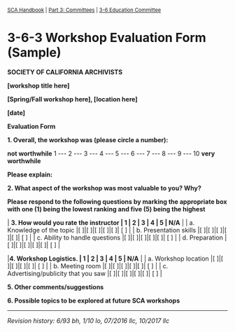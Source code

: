 <sup>[SCA Handbook](/sca-handbook/index.html) | [Part 3: Committees](../03_committees/index.html) | [3-6 Education Committee](../03_committees/03-06_education.html)</sup> 

# 3-6-3 Workshop Evaluation Form (Sample)

**SOCIETY OF CALIFORNIA ARCHIVISTS**

**[workshop title here]**

**[Spring/Fall workshop here], [location here]**

**[date]**

**Evaluation Form**

**1. Overall, the workshop was (please circle a number):**

**not worthwhile** 1 --- 2 --- 3 --- 4 --- 5 --- 6 --- 7 --- 8 --- 9 --- 10 **very worthwhile**

**Please explain:**

**2. What aspect of the workshop was most valuable to you? Why?**

**Please respond to the following questions by marking the appropriate box with one (1) being the lowest ranking and five (5) being the highest**

| **3. How would you rate the instructor   | 1 | 2 | 3 | 4 | 5 | N/A** |
| a. Knowledge of the topic                |[ ]|[ ]|[ ]|[ ]|[ ]| [ ] | 
| b. Presentation skills                   |[ ]|[ ]|[ ]|[ ]|[ ]| [ ] | 
| c. Ability to handle questions           |[ ]|[ ]|[ ]|[ ]|[ ]| [ ] | 
| d. Preparation                           |[ ]|[ ]|[ ]|[ ]|[ ]| [ ] | 

|**4.	Workshop Logistics.                  | 1 | 2 | 3 | 4 | 5 | N/A** |
| a. Workshop location                     |[ ]|[ ]|[ ]|[ ]|[ ]| [ ] | 
| b. Meeting room                          |[ ]|[ ]|[ ]|[ ]|[ ]| [ ] | 
| c. Advertising/publicity that you saw    |[ ]|[ ]|[ ]|[ ]|[ ]| [ ] | 

**5. Other comments/suggestions**

**6. Possible topics to be explored at future SCA workshops**

***

_Revision history: 6/93 bh, 1/10 lo, 07/2016 llc, 10/2017 llc_
